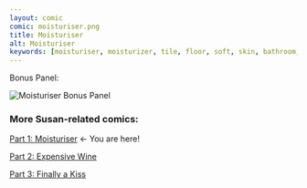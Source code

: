 ```yaml
---
layout: comic
comic: moisturiser.png
title: Moisturiser
alt: Moisturiser
keywords: [moisturiser, moisturizer, tile, floor, soft, skin, bathroom, expensive]
---
```




Bonus Panel:

![Moisturiser Bonus Panel](/images/moisturiser_bonus.png)


### More Susan-related comics:

[Part 1: Moisturiser](https://lolnein.com/2018/01/24/moisturiser/) <- You are here!

[Part 2: Expensive Wine](https://lolnein.com/2018/01/30/expensivewine/)

[Part 3: Finally a Kiss](https://lolnein.com/2018/01/31/finallyakiss/)